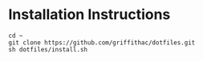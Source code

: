 # Installation Instructions

```shell
cd ~
git clone https://github.com/griffithac/dotfiles.git
sh dotfiles/install.sh
```
